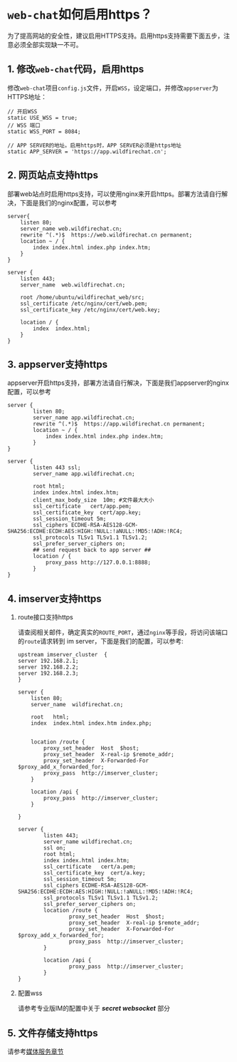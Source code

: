 # ```web-chat```如何启用https？
为了提高网站的安全性，建议启用HTTPS支持。启用https支持需要下面五步，注意必须全部实现缺一不可。

## 1. 修改```web-chat```代码，启用https
修改```web-chat```项目```config.js```文件，开启```WSS```，设定端口，并修改```appserver```为HTTPS地址：
```
// 开启WSS
static USE_WSS = true;
// WSS 端口
static WSS_PORT = 8084;

// APP SERVER的地址。启用https时，APP SERVER必须是https地址
static APP_SERVER = 'https://app.wildfirechat.cn';
```

## 2. 网页站点支持https
部署web站点时启用https支持，可以使用nginx来开启https。部署方法请自行解决，下面是我们的nginx配置，可以参考
```
server{
    listen 80;
    server_name web.wildfirechat.cn;
    rewrite ^(.*)$  https://web.wildfirechat.cn permanent;
    location ~ / {
        index index.html index.php index.htm;
    }
}

server {
    listen 443;
    server_name  web.wildfirechat.cn;

    root /home/ubuntu/wildfirechat_web/src;
    ssl_certificate /etc/nginx/cert/web.pem;
    ssl_certificate_key /etc/nginx/cert/web.key;

    location / {
        index  index.html;
    }
}
```

## 3. appserver支持https
appserver开启https支持，部署方法请自行解决，下面是我们appserver的nginx配置，可以参考
```
server {
        listen 80;
        server_name app.wildfirechat.cn;
        rewrite ^(.*)$  https://app.wildfirechat.cn permanent;
        location ~ / {
            index index.html index.php index.htm;
        }
}

server {
        listen 443 ssl;
        server_name app.wildfirechat.cn;

        root html;
        index index.html index.htm;
        client_max_body_size  10m; #文件最大大小
        ssl_certificate   cert/app.pem;
        ssl_certificate_key  cert/app.key;
        ssl_session_timeout 5m;
        ssl_ciphers ECDHE-RSA-AES128-GCM-SHA256:ECDHE:ECDH:AES:HIGH:!NULL:!aNULL:!MD5:!ADH:!RC4;
        ssl_protocols TLSv1 TLSv1.1 TLSv1.2;
        ssl_prefer_server_ciphers on;
        ## send request back to app server ##
        location / {
            proxy_pass http://127.0.0.1:8888;
        }
}
```

## 4. imserver支持https
1. route接口支持https

    请查阅相关邮件，确定真实的```ROUTE_PORT```，通过```nginx```等手段，将访问该端口的```route```请求转到 im server，下面是我们的配置，可以参考:
    ```
    upstream imserver_cluster  {
    server 192.168.2.1;
    server 192.168.2.2;
    server 192.168.2.3;
    }

    server {
        listen 80;
        server_name  wildfirechat.cn;

        root   html;
        index  index.html index.htm index.php;


        location /route {
            proxy_set_header  Host  $host;
            proxy_set_header  X-real-ip $remote_addr;
            proxy_set_header  X-Forwarded-For $proxy_add_x_forwarded_for;
            proxy_pass  http://imserver_cluster;
        }

        location /api {
            proxy_pass  http://imserver_cluster;
        }

    }

    server {
            listen 443;
            server_name wildfirechat.cn;
            ssl on;
            root html;
            index index.html index.htm;
            ssl_certificate   cert/a.pem;
            ssl_certificate_key  cert/a.key;
            ssl_session_timeout 5m;
            ssl_ciphers ECDHE-RSA-AES128-GCM-SHA256:ECDHE:ECDH:AES:HIGH:!NULL:!aNULL:!MD5:!ADH:!RC4;
            ssl_protocols TLSv1 TLSv1.1 TLSv1.2;
            ssl_prefer_server_ciphers on;
            location /route {
                    proxy_set_header  Host  $host;
                    proxy_set_header  X-real-ip $remote_addr;
                    proxy_set_header  X-Forwarded-For $proxy_add_x_forwarded_for;
                    proxy_pass  http://imserver_cluster;
            }

            location /api {
                    proxy_pass  http://imserver_cluster;
            }
    }
    ```
2. 配置wss

    请参考专业版IM的配置中关于 ***secret websocket*** 部分

## 5. 文件存储支持https
请参考[媒体服务章节](../../server/media_server.md)
